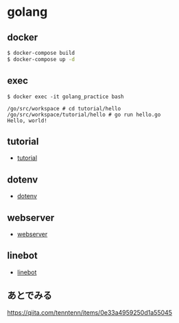 # golang

## docker
```bash
$ docker-compose build
$ docker-compose up -d
```

## exec
```
$ docker exec -it golang_practice bash

/go/src/workspace # cd tutorial/hello
/go/src/workspace/tutorial/hello # go run hello.go
Hello, world!
```

## tutorial
- [tutorial](./workspace/tutorial)

## dotenv
- [dotenv](./workspace/dotenv)

## webserver
- [webserver](./workspace/webserver)

## linebot
- [linebot](./workspace/linebot)

## あとでみる
https://qiita.com/tenntenn/items/0e33a4959250d1a55045
